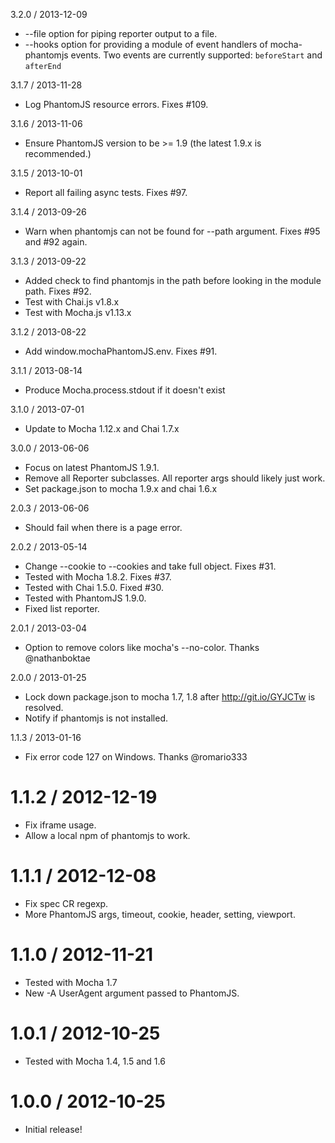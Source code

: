 3.2.0 / 2013-12-09

  * --file option for piping reporter output to a file.
  * --hooks option for providing a module of event handlers of mocha-phantomjs events. Two events are currently supported: `beforeStart` and `afterEnd`

3.1.7 / 2013-11-28

  * Log PhantomJS resource errors. Fixes #109.

3.1.6 / 2013-11-06

  * Ensure PhantomJS version to be >= 1.9 (the latest 1.9.x is recommended.)

3.1.5 / 2013-10-01

  * Report all failing async tests. Fixes #97.


3.1.4 / 2013-09-26

  * Warn when phantomjs can not be found for --path argument. Fixes #95 and #92 again.

3.1.3 / 2013-09-22

  * Added check to find phantomjs in the path before looking in the module path. Fixes #92.
  * Test with Chai.js v1.8.x
  * Test with Mocha.js v1.13.x


3.1.2 / 2013-08-22

  * Add window.mochaPhantomJS.env. Fixes #91.


3.1.1 / 2013-08-14

  * Produce Mocha.process.stdout if it doesn't exist


3.1.0 / 2013-07-01

  * Update to Mocha 1.12.x and Chai 1.7.x


3.0.0 / 2013-06-06
  
  * Focus on latest PhantomJS 1.9.1.
  * Remove all Reporter subclasses. All reporter args should likely just work.
  * Set package.json to mocha 1.9.x and chai 1.6.x


2.0.3 / 2013-06-06

  * Should fail when there is a page error.


2.0.2 / 2013-05-14

  * Change --cookie to --cookies and take full object. Fixes #31.
  * Tested with Mocha 1.8.2. Fixes #37.
  * Tested with Chai 1.5.0. Fixed #30.
  * Tested with PhantomJS 1.9.0.
  * Fixed list reporter.


2.0.1 / 2013-03-04

  * Option to remove colors like mocha's --no-color. Thanks @nathanboktae


2.0.0 / 2013-01-25
  
  * Lock down package.json to mocha 1.7, 1.8 after http://git.io/GYJCTw is resolved.
  * Notify if phantomjs is not installed.


1.1.3 / 2013-01-16

  * Fix error code 127 on Windows. Thanks @romario333


1.1.2 / 2012-12-19
==================

  * Fix iframe usage.
  * Allow a local npm of phantomjs to work.


1.1.1 / 2012-12-08
==================

  * Fix spec CR regexp.
  * More PhantomJS args, timeout, cookie, header, setting, viewport.


1.1.0 / 2012-11-21
==================

  * Tested with Mocha 1.7
  * New -A UserAgent argument passed to PhantomJS.


1.0.1 / 2012-10-25
==================

  * Tested with Mocha 1.4, 1.5 and 1.6


1.0.0 / 2012-10-25
==================

  * Initial release!

